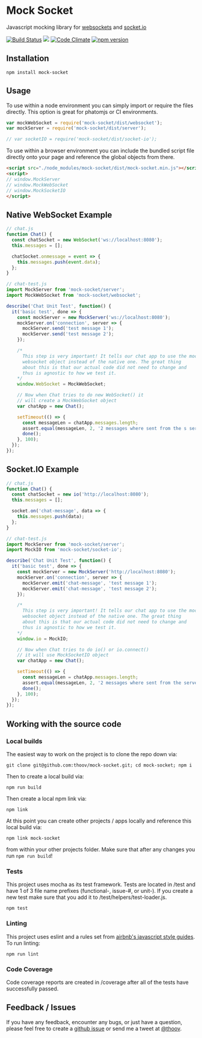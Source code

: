 # Mock Socket

Javascript mocking library for [websockets](https://developer.mozilla.org/en-US/docs/WebSockets) and [socket.io](http://socket.io/)

[![Build Status](https://travis-ci.org/thoov/mock-socket.svg?branch=master)](https://travis-ci.org/thoov/mock-socket)
<a href="https://codeclimate.com/github/thoov/mock-socket/coverage"><img src="https://codeclimate.com/github/thoov/mock-socket/badges/coverage.svg" /></a>
[![Code Climate](https://codeclimate.com/github/thoov/mock-socket/badges/gpa.svg)](https://codeclimate.com/github/thoov/mock-socket)
[![npm version](https://badge.fury.io/js/mock-socket.svg)](http://badge.fury.io/js/mock-socket)

## Installation

```shell
npm install mock-socket
```

## Usage

To use within a node environment you can simply import or require the files directly. This
option is great for phatomjs or CI environments.

```js
var mockWebSocket = require('mock-socket/dist/websocket');
var mockServer = require('mock-socket/dist/server');

// var socketIO = require('mock-socket/dist/socket-io');
```

To use within a browser environment you can include the bundled script file directly onto your
page and reference the global objects from there.

```html
<script src="./node_modules/mock-socket/dist/mock-socket.min.js"></script>
<script>
// window.MockServer
// window.MockWebSocket
// window.MockSocketIO
</script>
```

## Native WebSocket Example
```js
// chat.js
function Chat() {
  const chatSocket = new WebSocket('ws://localhost:8080');
  this.messages = [];

  chatSocket.onmessage = event => {
    this.messages.push(event.data);
  };
}
```

```js
// chat-test.js
import MockServer from 'mock-socket/server';
import MockWebSocket from 'mock-socket/websocket';

describe('Chat Unit Test', function() {
  it('basic test', done => {
    const mockServer = new MockServer('ws://localhost:8080');
    mockServer.on('connection', server => {
      mockServer.send('test message 1');
      mockServer.send('test message 2');
    });

    /*
      This step is very important! It tells our chat app to use the mocked
      websocket object instead of the native one. The great thing
      about this is that our actual code did not need to change and
      thus is agnostic to how we test it.
    */
    window.WebSocket = MockWebSocket;

    // Now when Chat tries to do new WebSocket() it
    // will create a MockWebSocket object
    var chatApp = new Chat();

    setTimeout(() => {
      const messageLen = chatApp.messages.length;
      assert.equal(messageLen, 2, '2 messages where sent from the s server');
      done();
    }, 100);
  });
});
```

## Socket.IO Example

```js
// chat.js
function Chat() {
  const chatSocket = new io('http://localhost:8080');
  this.messages = [];

  socket.on('chat-message', data => {
    this.messages.push(data);
  };
}
```

```js
// chat-test.js
import MockServer from 'mock-socket/server';
import MockIO from 'mock-socket/socket-io';

describe('Chat Unit Test', function() {
  it('basic test', done => {
    const mockServer = new MockServer('http://localhost:8080');
    mockServer.on('connection', server => {
      mockServer.emit('chat-message', 'test message 1');
      mockServer.emit('chat-message', 'test message 2');
    });

    /*
      This step is very important! It tells our chat app to use the mocked
      websocket object instead of the native one. The great thing
      about this is that our actual code did not need to change and
      thus is agnostic to how we test it.
    */
    window.io = MockIO;

    // Now when Chat tries to do io() or io.connect()
    // it will use MockSocketIO object
    var chatApp = new Chat();

    setTimeout(() => {
      const messageLen = chatApp.messages.length;
      assert.equal(messageLen, 2, '2 messages where sent from the server');
      done();
    }, 100);
  });
});
```

## Working with the source code

### Local builds
The easiest way to work on the project is to clone the repo down via:

```shell
git clone git@github.com:thoov/mock-socket.git; cd mock-socket; npm i
```
Then to create a local build via:

```shell
npm run build
```

Then create a local npm link via:

```shell
npm link
```

At this point you can create other projects / apps locally and reference this local build via:

```shell
npm link mock-socket
```

from within your other projects folder. Make sure that after any changes you run `npm run build`!

### Tests
This project uses mocha as its test framework. Tests are located in /test and have 1 of 3 file name prefixes (functional-, issue-#, or unit-). If you create a new test make sure that you add it to /test/helpers/test-loader.js.

```shell
npm test
```

### Linting

This project uses eslint and a rules set from [airbnb's javascript style guides](https://github.com/airbnb/javascript). To run linting:

```shell
npm run lint
```

### Code Coverage

Code coverage reports are created in /coverage after all of the tests have successfully passed.

## Feedback / Issues

If you have any feedback, encounter any bugs, or just have a question, please feel free to create a [github issue](https://github.com/thoov/mock-socket/issues/new) or send me a tweet at [@thoov](https://twitter.com/thoov).
